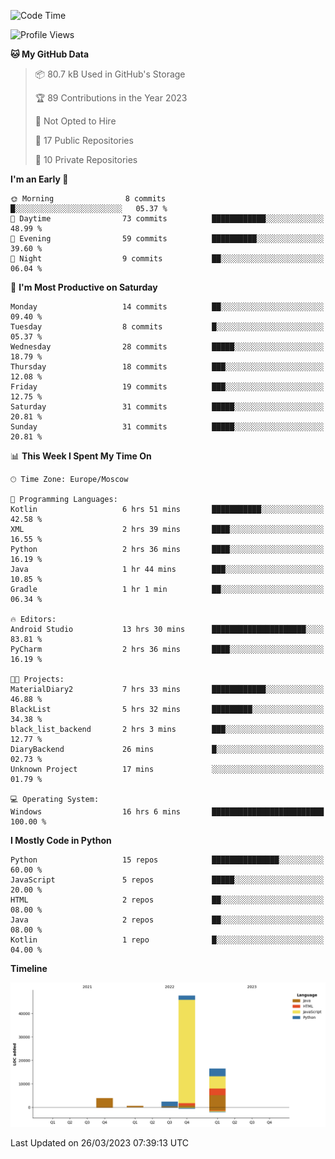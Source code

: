 <!--START_SECTION:waka-->
![Code Time](http://img.shields.io/badge/Code%20Time-73%20hrs%202%20mins-blue)

![Profile Views](http://img.shields.io/badge/Profile%20Views-0-blue)

**🐱 My GitHub Data** 

> 📦 80.7 kB Used in GitHub's Storage 
 > 
> 🏆 89 Contributions in the Year 2023
 > 
> 🚫 Not Opted to Hire
 > 
> 📜 17 Public Repositories 
 > 
> 🔑 10 Private Repositories 
 > 
**I'm an Early 🐤** 

```text
🌞 Morning                8 commits           █░░░░░░░░░░░░░░░░░░░░░░░░   05.37 % 
🌆 Daytime                73 commits          ████████████░░░░░░░░░░░░░   48.99 % 
🌃 Evening                59 commits          ██████████░░░░░░░░░░░░░░░   39.60 % 
🌙 Night                  9 commits           ██░░░░░░░░░░░░░░░░░░░░░░░   06.04 % 
```
📅 **I'm Most Productive on Saturday** 

```text
Monday                   14 commits          ██░░░░░░░░░░░░░░░░░░░░░░░   09.40 % 
Tuesday                  8 commits           █░░░░░░░░░░░░░░░░░░░░░░░░   05.37 % 
Wednesday                28 commits          █████░░░░░░░░░░░░░░░░░░░░   18.79 % 
Thursday                 18 commits          ███░░░░░░░░░░░░░░░░░░░░░░   12.08 % 
Friday                   19 commits          ███░░░░░░░░░░░░░░░░░░░░░░   12.75 % 
Saturday                 31 commits          █████░░░░░░░░░░░░░░░░░░░░   20.81 % 
Sunday                   31 commits          █████░░░░░░░░░░░░░░░░░░░░   20.81 % 
```


📊 **This Week I Spent My Time On** 

```text
🕑︎ Time Zone: Europe/Moscow

💬 Programming Languages: 
Kotlin                   6 hrs 51 mins       ███████████░░░░░░░░░░░░░░   42.58 % 
XML                      2 hrs 39 mins       ████░░░░░░░░░░░░░░░░░░░░░   16.55 % 
Python                   2 hrs 36 mins       ████░░░░░░░░░░░░░░░░░░░░░   16.19 % 
Java                     1 hr 44 mins        ███░░░░░░░░░░░░░░░░░░░░░░   10.85 % 
Gradle                   1 hr 1 min          ██░░░░░░░░░░░░░░░░░░░░░░░   06.34 % 

🔥 Editors: 
Android Studio           13 hrs 30 mins      █████████████████████░░░░   83.81 % 
PyCharm                  2 hrs 36 mins       ████░░░░░░░░░░░░░░░░░░░░░   16.19 % 

🐱‍💻 Projects: 
MaterialDiary2           7 hrs 33 mins       ████████████░░░░░░░░░░░░░   46.88 % 
BlackList                5 hrs 32 mins       █████████░░░░░░░░░░░░░░░░   34.38 % 
black_list_backend       2 hrs 3 mins        ███░░░░░░░░░░░░░░░░░░░░░░   12.77 % 
DiaryBackend             26 mins             █░░░░░░░░░░░░░░░░░░░░░░░░   02.73 % 
Unknown Project          17 mins             ░░░░░░░░░░░░░░░░░░░░░░░░░   01.79 % 

💻 Operating System: 
Windows                  16 hrs 6 mins       █████████████████████████   100.00 % 
```

**I Mostly Code in Python** 

```text
Python                   15 repos            ███████████████░░░░░░░░░░   60.00 % 
JavaScript               5 repos             █████░░░░░░░░░░░░░░░░░░░░   20.00 % 
HTML                     2 repos             ██░░░░░░░░░░░░░░░░░░░░░░░   08.00 % 
Java                     2 repos             ██░░░░░░░░░░░░░░░░░░░░░░░   08.00 % 
Kotlin                   1 repo              █░░░░░░░░░░░░░░░░░░░░░░░░   04.00 % 
```



**Timeline**

![Lines of Code chart](https://raw.githubusercontent.com/Adlemex/Adlemex/main/assets/bar_graph.png)


 Last Updated on 26/03/2023 07:39:13 UTC
<!--END_SECTION:waka-->
